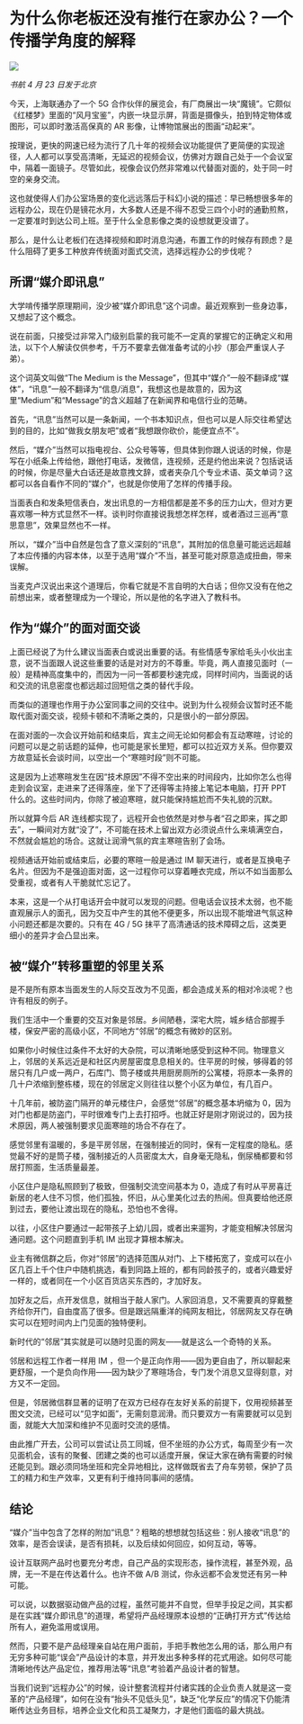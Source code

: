 # 为什么你老板还没有推行在家办公？一个传播学角度的解释

![](http://ww1.sinaimg.cn/large/4b91f9d5gy1g2cwmy6uvqj20qo0hs7o3.jpg)

*书航 4 月 23 日发于北京*

今天，上海联通办了一个 5G 合作伙伴的展览会，有厂商展出一块“魔镜”。它颇似《红楼梦》里面的“风月宝鉴”，内嵌一块显示屏，背面是摄像头，拍到特定物体或图形，可以即时激活高保真的 AR 影像，让博物馆展出的图画“动起来”。

按理说，更快的网速已经为流行了几十年的视频会议功能提供了更简便的实现途径，人人都可以享受高清晰，无延迟的视频会议，仿佛对方跟自己处于一个会议室中，隔着一面镜子。尽管如此，视像会议仍然非常难以代替面对面的，处于同一时空的亲身交流。

这也就使得人们办公室场景的变化远远落后于科幻小说的描述：早已畅想很多年的远程办公，现在仍是镜花水月，大多数人还是不得不忍受三四个小时的通勤煎熬，一定要准时到达公司上班。至于什么全息影像之类的设想就更没谱了。

那么，是什么让老板们在选择视频和即时消息沟通，布置工作的时候存有顾虑？是什么阻碍了更多工种放弃传统面对面式交流，选择远程办公的步伐呢？

## 所谓“媒介即讯息”

大学啃传播学原理期间，没少被“媒介即讯息”这个词虐。最近观察到一些身边事，又想起了这个概念。

说在前面，只接受过非常入门级别启蒙的我可能不一定真的掌握它的正确定义和用法，以下个人解读仅供参考，千万不要拿去做准备考试的小抄（那会严重误人子弟）。

这个词英文叫做“The Medium is the Message”，但其中“媒介”一般不翻译成“媒体”，“讯息”一般不翻译为“信息/消息”，我想这也是故意的，因为这里“Medium”和“Message”的含义超越了在新闻界和电信行业的范畴。

首先，“讯息”当然可以是一条新闻，一个书本知识点，但也可以是人际交往希望达到的目的，比如“做我女朋友吧”或者“我想跟你砍价，能便宜点不”。

然后，“媒介”当然可以指电视台、公众号等等，但具体到你跟人说话的时候，你是写在小纸条上传给他，跟他打电话，发微信，连视频，还是约他出来说？包括说话的时候，你是尽量大白话还是故意拽文辞，或者夹杂几个专业术语、英文单词？这都可以各自看作不同的“媒介”，也就是你使用了怎样的传播手段。

当面表白和发条短信表白，发出讯息的一方相信都是差不多的压力山大，但对方更喜欢哪一种方式显然不一样。谈判时你直接说我想怎样怎样，或者酒过三巡再“意思意思”，效果显然也不一样。

所以，“媒介”当中自然是包含了意义深刻的“讯息”，其附加的信息量可能远远超越了本应传播的内容本体，以至于选用“媒介”不当，甚至可能对原意造成扭曲，带来误解。

当麦克卢汉说出来这个道理后，你看它就是不言自明的大白话；但你又没有在他之前想出来，或者整理成为一个理论，所以是他的名字进入了教科书。

## 作为“媒介”的面对面交谈

上面已经说了为什么建议当面表白或说出重要的话。有些情感专家给毛头小伙出主意，说不当面跟人说这些重要的话是对对方的不尊重。毕竟，两人直接见面时（一般）是精神高度集中的，而因为一问一答都要秒速完成，同样时间内，当面说的话和交流的讯息密度也都远超过回短信之类的替代手段。

而类似的道理也作用于办公室同事之间的交往中。说到为什么视频会议暂时还不能取代面对面交谈，视频卡顿和不清晰之类的，只是很小的一部分原因。

在面对面的一次会议开始前和结束后，宾主之间无论如何都会有互动寒暄，讨论的问题可以是之前话题的延伸，也可能是家长里短，都可以拉近双方关系。但你要双方故意延长会谈时间，以空出一个“寒暄时段”则不可能。

这是因为上述寒暄发生在因“技术原因”不得不空出来的时间段内，比如你怎么也得走到会议室，走进来了还得落座，坐下了还得等主持接上笔记本电脑，打开 PPT 什么的。这些时间内，你除了被迫寒暄，就只能保持尴尬而不失礼貌的沉默。

所以就算今后 AR 连线都实现了，远程开会也依然是对参与者“召之即来，挥之即去”，一瞬间对方就“没了”，不可能在技术上留出双方必须说点什么来填满空白，不然就会尴尬的场合。这就让润滑气氛的宾主寒暄告别了会场。

视频通话开始前或结束后，必要的寒暄一般是通过 IM 聊天进行，或者是互换电子名片。但因为不是强迫面对面，这一过程你可以穿着睡衣完成，所以不如当面那么受重视，或者有人干脆就忙忘记了。

本来，这是一个从打电话开会中就可以发现的问题。但电话会议技术太弱，也不能直观展示人的面孔，因为交互中产生的其他不便更多，所以出现不能增进气氛这种小问题还都是次要的。只有在 4G / 5G 抹平了高清通话的技术障碍之后，这类更细小的差异才会凸显出来。

## 被“媒介”转移重塑的邻里关系

是不是所有原本当面发生的人际交互改为不见面，都会造成关系的相对冷淡呢？也许有相反的例子。

我们生活中一个重要的交互对象是邻居。乡间陋巷，深宅大院，城乡结合部握手楼，保安严密的高级小区，不同地方“邻居”的概念有微妙的区别。

如果你小时候住过条件不太好的大杂院，可以清晰地感受到这种不同。物理意义上，邻居的关系远近是和社区内房屋密度息息相关的。住平房的时候，够得着的邻居只有几户或一两户，石库门、筒子楼或共用厨房厕所的公寓楼，将原本一条界的几十户浓缩到整栋楼，现在的邻居定义则往往以整个小区为单位，有几百户。

十几年前，被防盗门隔开的单元楼住户，会感觉“邻居”的概念基本坍缩为 0，因为对门也都是防盗门，平时很难专门上去打招呼。也就正好是刚才刚说过的，因为技术原因，两人被强制要求见面寒暄的场合不存在了。

感觉邻里有温暖的，多是平房邻居，在强制接近的同时，保有一定程度的隐私。感觉最不好的是筒子楼，强制接近的人员密度太大，自身毫无隐私，倒尿桶都要和邻居打照面，生活质量最差。

小区住户是隐私照顾到了极致，但强制交流空间基本为 0，造成了有时从平房喜迁新居的老人住不习惯，他们孤独，怀旧，从心里美化过去的热闹。但真要给他还原到过去，要他让渡出现在的隐私，恐怕也不舍得。

以往，小区住户要通过一起带孩子上幼儿园，或者出来遛狗，才能变相解决邻居沟通问题。这个问题直到手机 IM 出现才算根本解决。

业主有微信群之后，你对“邻居”的选择范围从对门、上下楼拓宽了，变成可以在小区几百上千个住户中随机挑选，看到同路上班的，都有同龄孩子的，或者兴趣爱好一样的，或者同在一个小区百货店买东西的，才加好友。

加好友之后，点开发信息，就相当于敲人家门。人家回消息，又不需要真的穿戴整齐给你开门，自由度高了很多。但是跟远隔重洋的纯网友相比，邻居网友又存在确实可以在短时间内上门见面的独特便利。

新时代的“邻居”其实就是可以随时见面的网友——就是这么一个奇特的关系。

邻居和远程工作者一样用 IM ，但一个是正向作用——因为更自由了，所以聊起来更舒服，一个是负向作用——因为缺少了寒暄场合，专门发个消息又显得刻意，对方又不一定回。

但是，邻居微信群显著的证明了在双方已经存在友好关系的前提下，仅用视频甚至图文交流，已经可以“见字如面”，无需刻意润滑。而只要双方一有需要就可以见到面，就能大大加深和维护不见面时交流的感情。

由此推广开去，公司可以尝试让员工同城，但不坐班的办公方式，每周至少有一次见面机会，该有的聚餐、团建之类的也可以适度开展，保证大家在确有需要的时候还能见到。跟必须同场坐班和完全异地相比，这样做既省去了舟车劳顿，保护了员工的精力和生产效率，又更有利于维持同事间的感情。

## 结论

“媒介”当中包含了怎样的附加“讯息”？粗略的想想就包括这些：别人接收“讯息”的效率，是否会误读，是否有损耗，以及后续如何回应，如何互动，等等。

设计互联网产品时也要充分考虑，自己产品的实现形态，操作流程，甚至外观，品牌，无一不是在传达着什么。也许不做 A/B 测试，你永远都不会发觉还有另一种可能。

可以说，以数据驱动做产品的过程，虽然可能并不自觉，但举手投足之间，其实都是在实践“媒介即讯息”的道理，希望将产品经理原本设想的“正确打开方式”传达给所有人，避免滥用或误用。

然而，只要不是产品经理亲自站在用户面前，手把手教他怎么用的话，那么用户有无穷多种可能“误会”产品设计的本意，并开发出多种多样的花式用途。如何尽可能清晰地传达产品定位，推荐用法等“讯息”考验着产品设计者的智慧。

当我们说到“远程办公”的时候，设计整套流程并付诸实践的企业负责人就是这一变革的“产品经理”，如何在没有“抬头不见低头见”，缺乏“化学反应”的情况下仍能清晰传达业务目标，培养企业文化和员工凝聚力，才是他们面临的最大挑战。